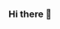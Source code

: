 ### Hi there 👋

<!--
**dorissuzukiesmerio/dorissuzukiesmerio** is a ✨ _special_ ✨ repository because its `README.md` (this file) appears on your GitHub profile.


- 🔭 I’m currently working on some projects that contain private data, so they are not displayed here (including translation code from different languages to English, tokenization, fuzzy matching for Indicators text, among others).
- 🌱 I have a special interest in NLP, deriving insights from comments, and also evaluating program effectiveness through causal inference methods.
- 📫 How to reach me: dsuzuki@g.clemson.edu
